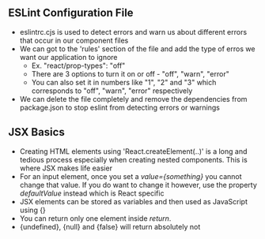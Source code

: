 ## ESLint Configuration File

- eslintrc.cjs is used to detect errors and warn us about different errors that occur in our component files
- We can got to the 'rules' section of the file and add the type of erros we want our application to ignore
  - Ex. "react/prop-types": "off"
  - There are 3 options to turn it on or off - "off", "warn", "error"
  - You can also set it in numbers like "1", "2" and "3" which corresponds to "off", "warn", "error" respectively
- We can delete the file completely and remove the dependencies from package.json to stop eslint from detecting errors or warnings

## JSX Basics

- Creating HTML elements using 'React.createElement(..)' is a long and tedious process especially when creating nested components. This is where JSX makes life easier
- For an input element, once you set a _value={something}_ you cannot change that value. If you do want to change it however, use the property _defaultValue_ instead which is React specific
- JSX elements can be stored as variables and then used as JavaScript using {}
- You can return only one element inside _return_.
- {undefined}, {null} and {false} will return absolutely not
